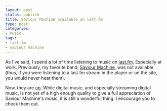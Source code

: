 ```yaml
---
layout: post
status: publish
title: Saviour Machine available on last.fm
type: post
categories:
- music
tags:
- last.fm
- saviour machine
---
```

As I've said, I spend a lot of time listening to music on <a href="http://www.last.fm/user/flamingsole/">last.fm</a>. Especially at work. Previously, my favorite band, <a href="http://www.saviourmachine.com/">Saviour Machine</a>, was not available (thus, if you were listening to a last.fm stream in the player or on the site, you would never hear them).

Now, they are <a href="http://www.last.fm/music/Saviour+Machine/">up</a>. While digital music, and especially streaming digital music, is not yet of a high enough quality to give a full appreciation of Saviour Machine's music, it is still a wonderful thing. I encourage you to check them out.
